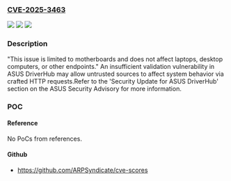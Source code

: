 ### [CVE-2025-3463](https://cve.mitre.org/cgi-bin/cvename.cgi?name=CVE-2025-3463)
![](https://img.shields.io/static/v1?label=Product&message=DriverHub&color=blue)
![](https://img.shields.io/static/v1?label=Version&message=before%201.0.6.0%20&color=brightgreen)
![](https://img.shields.io/static/v1?label=Vulnerability&message=CWE-295%20Improper%20Certificate%20Validation&color=brightgreen)

### Description

"This issue is limited to motherboards and does not affect laptops, desktop computers, or other endpoints." An insufficient validation vulnerability in ASUS DriverHub may allow untrusted sources to affect system behavior via crafted HTTP requests.Refer to the 'Security Update for ASUS DriverHub' section on the ASUS Security Advisory for more information.

### POC

#### Reference
No PoCs from references.

#### Github
- https://github.com/ARPSyndicate/cve-scores

